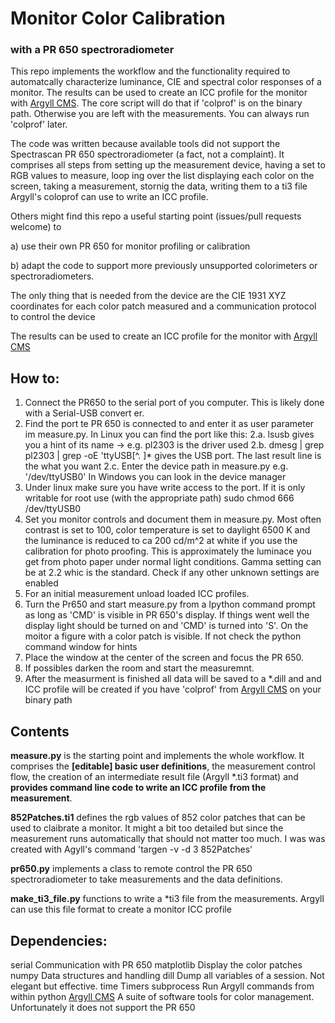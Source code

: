 # Monitor Color Calibration 
### with a PR 650 spectroradiometer
This repo implements the workflow and the functionality required to automatcally characterize luminance, CIE and spectral color responses of a monitor. The results can be used to create an ICC profile for the monitor with [Argyll CMS](https://www.argyllcms.com/). The core script will do that if 'colprof' is on the binary path. Otherwise you are left with the measurements. You can always run 'colprof' later.  

The code was written because available tools did not support the Spectrascan PR 650 spectroradiometer (a fact, not a complaint). It comprises all steps from setting up the measurement device, having a set to RGB values to measure, loop ing over the list displaying each color on the screen, taking a measurement, stornig the data, writing them to a ti3 file Argyll's coloprof can use to write an ICC profile.

Others might find this repo a useful starting point (issues/pull requests welcome) to 

a) use their own PR 650 for monitor profiling or calibration 

b) adapt the code to support more previously unsupported colorimeters or spectroradiometers.

The only thing that is needed from the device are the CIE 1931 XYZ coordinates for each color patch measured and a communication protocol to control the device 

The results can be used to create an ICC profile for the monitor with [Argyll CMS](https://www.argyllcms.com/)

## How to:
1. Connect the PR650 to the serial port of you computer. This is likely done with a Serial-USB convert er.
2. Find the port te PR 650 is connected to and enter it as user parameter im measure.py. 
   In Linux you can find the port like this:
   2.a. lsusb gives you a hint of its name -> e.g. pl2303 is the driver used
   2.b. dmesg | grep pl2303 | grep -oE 'ttyUSB[^. ]*
        gives the USB port. The last result line is the what you want
   2.c. Enter the device path in measure.py e.g. '/dev/ttyUSB0'
   In Windows you can look in the device manager
3. Under linux make sure you have write access to the port. If it is only writable for root use (with the appropriate path)
   sudo chmod 666 /dev/ttyUSB0
4. Set you monitor controls and document them in measure.py. Most often contrast is set to 100, color temperature is set to daylight 6500 K and the luminance is reduced to ca 200 cd/m^2 at white if you use the calibration for photo proofing. This is approximately the luminace you get from photo paper under normal light conditions. Gamma setting can be at 2.2 whic is the standard. Check if any other unknown settings are enabled
5. For an initial measurement unload loaded ICC profiles.
6. Turn the Pr650 and start measure.py from a Ipython command prompt as long as 'CMD' is visible in PR 650's display. If things went well the display light should be turned on and 'CMD' is turned into 'S'. On the moitor a figure with a color patch is visible. If not check the python command window for hints
7. Place the window at the center of the screen and focus the PR 650.
8. If possibles darken the room and start the measuremnt.
9. After the measurment is finished all data will be saved to a *.dill and and ICC profile will be created if you have 'colprof' from [Argyll CMS](https://www.argyllcms.com/) on your binary path 

## Contents
**measure.py** is the starting point and implements the whole workflow. It comprises the **[editable] basic user definitions**, the measurement control flow, the creation of an intermediate result file (Argyll *.ti3 format) and **provides command line code to write an ICC profile from the measurement**.

**852Patches.ti1** defines the rgb values of 852 color patches that can be used to claibrate a monitor. It might a bit too detailed but since the measurement runs automatically that should not matter too much. I was was created with Agyll's command 'targen -v -d 3 852Patches' 

**pr650.py** implements a class to remote control the PR 650 spectroradiometer to take measurements and the data definitions.

**make_ti3_file.py** functions to write a *ti3 file from the measurements. Argyll can use this file format to create a monitor ICC profile 

## Dependencies:

serial  Communication with PR 650
matplotlib  Display the color patches
numpy   Data structures and handling
dill    Dump all variables of a session. Not elegant but effective.
time    Timers
subprocess  Run Argyll commands from within python
[Argyll CMS](https://www.argyllcms.com/)   A suite of software tools for color management. Unfortunately it does not support the PR 650 
